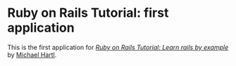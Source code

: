 # Ruby on Rails Tutorial: first application

This is the first application for
[*Ruby on Rails Tutorial: Learn rails by example*](http://railstutorial.org/)
by [Michael Hartl](http://michaelhartl.com/).



